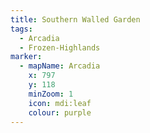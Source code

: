 ```yaml
---
title: Southern Walled Garden
tags:
  - Arcadia
  - Frozen-Highlands
marker:
  - mapName: Arcadia
    x: 797
    y: 118
    minZoom: 1
    icon: mdi:leaf
    colour: purple
---
```

